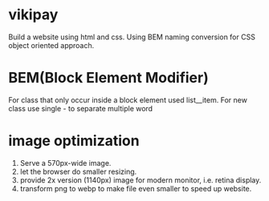 # vikipay
Build a website using html and css. Using BEM naming conversion for CSS object oriented approach.
# BEM(Block Element Modifier)
For class that only occur inside a block element used list__item. 
For new class use single - to separate multiple word
# image optimization
1. Serve a 570px-wide image.
2. let the browser do smaller resizing.
3. provide 2x version (1140px) image for modern monitor, i.e. retina display.
4. transform png to webp to make file even smaller to speed up website.
